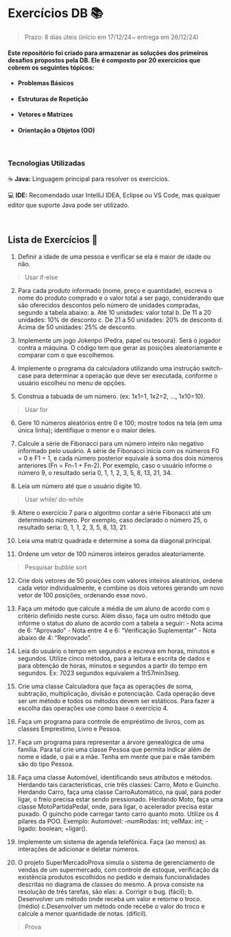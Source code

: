# Exercícios DB 📚
> Prazo: 8 dias úteis (início em 17/12/24~ entrega em 26/12/24)
#### Este repositório foi criado para armazenar as soluções dos primeiros desafios propostos pela DB. Ele é composto por 20 exercícios que cobrem os seguintes tópicos: 


- #### Problemas Básicos

- #### Estruturas de Repetição

- #### Vetores e Matrizes

- #### Orientação a Objetos (OO)

<br>

### Tecnologias Utilizadas

☕ **Java:** Linguagem principal para resolver os exercícios.

💻 **IDE:** Recomendado usar IntelliJ IDEA, Eclipse ou VS Code, mas qualquer editor que suporte Java pode ser utilizado.

<br>

## Lista de Exercícios 📃

1. Definir a idade de uma pessoa e verificar se ela é maior de idade ou não.
  > Usar if-else
2. Para cada produto informado (nome, preço e quantidade), escreva o nome do produto comprado e o valor total a ser pago, considerando que são oferecidos descontos pelo número de unidades compradas, segundo a tabela abaixo: a. Até 10 unidades: valor total b. De 11 a 20 unidades: 10% de desconto c. De 21 a 50 unidades: 20% de desconto d. Acima de 50 unidades: 25% de desconto.

3. Implemente um jogo Jokenpo (Pedra, papel ou tesoura). Será o jogador contra a máquina. O código tem que gerar as posições aleatoriamente e comparar com o que escolhemos.

4. Implemente o programa da calculadora utilizando uma instrução switch-case para determinar a operação que deve ser executada, conforme o usuário escolheu no menu de opções.

5. Construa a tabuada de um número. (ex: 1x1=1, 1x2=2, ..., 1x10=10).
> Usar for
6. Gere 10 números aleatórios entre 0 e 100; mostre todos na tela (em uma única linha); identifique o menor e o maior deles.

7. Calcule a série de Fibonacci para um número inteiro não negativo informado pelo usuário. A série de Fibonacci inicia com os números F0 = 0 e F1 = 1, e cada número posterior equivale à soma dos dois números anteriores (Fn = Fn-1 + Fn-2). Por exemplo, caso o usuário informe o número 9, o resultado seria 0, 1, 1, 2, 3, 5, 8, 13, 21, 34.

8. Leia um número até que o usuário digite 10.
> Usar while/ do-while
9. Altere o exercício 7 para o algoritmo contar a série Fibonacci até um determinado número. Por exemplo, caso declarado o número 25, o resultado seria: 0, 1, 1, 2, 3, 5, 8, 13, 21.

10. Leia uma matriz quadrada e determine a soma da diagonal principal.

11. Ordene um vetor de 100 números inteiros gerados aleatoriamente.
> Pesquisar bubble sort
12. Crie dois vetores de 50 posições com valores inteiros aleatórios, ordene cada vetor individualmente, e combine os dois vetores gerando um novo vetor de 100 posições, ordenando esse novo.

13. Faça um método que calcule a média de um aluno de acordo com o critério definido neste curso. Além disso, faça um outro método que informe o status do aluno de acordo com a tabela a seguir: - Nota acima de 6: “Aprovado” - Nota entre 4 e 6: “Verificação Suplementar” - Nota abaixo de 4: “Reprovado”.

14. Leia do usuário o tempo em segundos e escreva em horas, minutos e segundos. Utilize cinco métodos, para a leitura e escrita de dados e para obtenção de horas, minutos e segundos a partir do tempo em segundos. Ex: 7023 segundos equivalem a 1h57min3seg.

15. Crie uma classe Calculadora que faça as operações de soma, subtração, multiplicação, divisão e potenciação. Cada operação deve ser um método e todos os métodos devem ser estáticos. Para fazer a escolha das operações use como base o exercício 4.

16. Faça um programa para controle de empréstimo de livros, com as classes Emprestimo, Livro e Pessoa.

17. Faça um programa para representar a árvore genealógica de uma família. Para tal crie uma classe Pessoa que permita indicar além de nome e idade, o pai e a mãe. Tenha em mente que pai e mãe também são do tipo Pessoa.

18. Faça uma classe Automóvel, identificando seus atributos e métodos. Herdando tais características, crie três classes: Carro, Moto e Guincho. Herdando Carro, faça uma classe CarroAutomático, na qual, para poder ligar, o freio precisa estar sendo pressionado. Herdando Moto, faça uma classe MotoPartidaPedal, onde, para ligar, o acelerador precisa estar puxado. O guincho pode carregar tanto carro quanto moto. Utilize os 4 pilares da POO. Exemplo: Automóvel: -numRodas: int; velMax: int; -ligado: boolean; +ligar().

19. Implemente um sistema de agenda telefônica. Faça (ao menos) as interações de adicionar e deletar números.

20. O projeto SuperMercadoProva simula o sistema de gerenciamento de vendas de um supermercado, com controle de  estoque, verificação da existência produtos escolhidos no pedido e demais funcionalidades descritas no diagrama de classes do mesmo. A prova consiste na resolução de três tarefas, são elas: a. Corrigir o bug. (fácil); b. Desenvolver um método onde receba um valor e retorne o troco. (médio) c.Desenvolver um método onde recebe o valor do troco e calcule a menor quantidade de notas. (difícil).
> Prova

